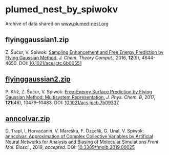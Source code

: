 # plumed_nest_by_spiwokv
Archive of data shared on www.plumed-nest.org

## flyinggaussian1.zip
Z. Šućur, V. Spiwok: [Sampling Enhancement and Free Energy Prediction by Flying Gaussian Method.](http://dx.doi.org/10.1021/acs.jctc.6b00551) *J. Chem. Theory Comput.*, 2016, **12**(9), 4644-4650. DOI: [10.1021/acs.jctc.6b00551](http://dx.doi.org/10.1021/acs.jctc.6b00551)

## [flyinggaussian2.zip](https://github.com/spiwokv/plumed_nest_by_spiwokv/raw/master/flyinggaussian2.zip)
P. Kříž, Z. Šućur, V. Spiwok: [Free-Energy Surface Prediction by Flying Gaussian Method: Multisystem Representation.](https://doi.org/10.1021/acs.jpcb.7b09337) *J. Phys. Chem. B*, 2017, **121**(46), 10479–10483. DOI: [10.1021/acs.jpcb.7b09337](https://doi.org/10.1021/acs.jpcb.7b09337)

## [anncolvar.zip](https://github.com/spiwokv/plumed_nest_by_spiwokv/raw/master/anncolvar.zip)
D, Trapl, I, Horvaćanin, V. Mareška, F. Özçelik, G. Unal, V. Spiwok: [anncolvar: Approximation of Complex Collective Variables by Artificial Neural Networks for Analysis and Biasing of Molecular Simulations](https://doi.org/10.3389/fmolb.2019.00025) *Front. Mol. Biosci.*, 2019, *accepted*. DOI: [10.3389/fmolb.2019.00025](https://doi.org/10.3389/fmolb.2019.00025)

